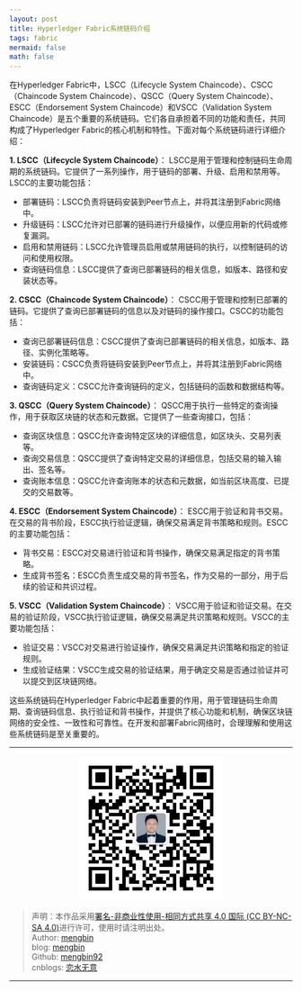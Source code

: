 ```yaml
---
layout: post
title: Hyperledger Fabric系统链码介绍
tags: fabric
mermaid: false
math: false
---  
```


在Hyperledger Fabric中，LSCC（Lifecycle System Chaincode）、CSCC（Chaincode System Chaincode）、QSCC（Query System Chaincode）、ESCC（Endorsement System Chaincode）和VSCC（Validation System Chaincode）是五个重要的系统链码。它们各自承担着不同的功能和责任，共同构成了Hyperledger Fabric的核心机制和特性。下面对每个系统链码进行详细介绍：

**1. LSCC（Lifecycle System Chaincode）**：
LSCC是用于管理和控制链码生命周期的系统链码。它提供了一系列操作，用于链码的部署、升级、启用和禁用等。LSCC的主要功能包括：

- 部署链码：LSCC负责将链码安装到Peer节点上，并将其注册到Fabric网络中。
- 升级链码：LSCC允许对已部署的链码进行升级操作，以便应用新的代码或修复漏洞。
- 启用和禁用链码：LSCC允许管理员启用或禁用链码的执行，以控制链码的访问和使用权限。
- 查询链码信息：LSCC提供了查询已部署链码的相关信息，如版本、路径和安装状态等。

**2. CSCC（Chaincode System Chaincode）**：
CSCC用于管理和控制已部署的链码。它提供了查询已部署链码的信息以及对链码的操作接口。CSCC的功能包括：

- 查询已部署链码信息：CSCC提供了查询已部署链码的相关信息，如版本、路径、实例化策略等。
- 安装链码：CSCC负责将链码安装到Peer节点上，并将其注册到Fabric网络中。
- 查询链码定义：CSCC允许查询链码的定义，包括链码的函数和数据结构等。

**3. QSCC（Query System Chaincode）**：
QSCC用于执行一些特定的查询操作，用于获取区块链的状态和元数据。它提供了一些查询接口，包括：

- 查询区块信息：QSCC允许查询特定区块的详细信息，如区块头、交易列表等。
- 查询交易信息：QSCC提供了查询特定交易的详细信息，包括交易的输入输出、签名等。
- 查询账本信息：QSCC允许查询账本的状态和元数据，如当前区块高度、已提交的交易数等。

**4. ESCC（Endorsement System Chaincode）**：
ESCC用于验证和背书交易。在交易的背书阶段，ESCC执行验证逻辑，确保交易满足背书策略和规则。ESCC的主要功能包括：

- 背书交易：ESCC对交易进行验证和背书操作，确保交易满足指定的背书策略。
- 生成背书签名：ESCC负责生成交易的背书签名，作为交易的一部分，用于后续的验证和共识过程。

**5. VSCC（Validation System Chaincode）**：
VSCC用于验证和验证交易。在交易的验证阶段，VSCC执行验证逻辑，确保交易满足共识策略和规则。VSCC的主要功能包括：

- 验证交易：VSCC对交易进行验证操作，确保交易满足共识策略和指定的验证规则。
- 生成验证结果：VSCC生成交易的验证结果，用于确定交易是否通过验证并可以提交到区块链网络。

这些系统链码在Hyperledger Fabric中起着重要的作用，用于管理链码生命周期、查询链码信息、执行验证和背书操作，并提供了核心功能和机制，确保区块链网络的安全性、一致性和可靠性。在开发和部署Fabric网络时，合理理解和使用这些系统链码是至关重要的。  

---

<div align="center">
  <img src="../img/qrcode_wechat.jpg" alt="孟斯特">
</div>

> 声明：本作品采用[署名-非商业性使用-相同方式共享 4.0 国际 (CC BY-NC-SA 4.0)](https://creativecommons.org/licenses/by-nc-sa/4.0/deed.zh)进行许可，使用时请注明出处。  
> Author: [mengbin](mengbin1992@outlook.com)  
> blog: [mengbin](https://mengbin.top)  
> Github: [mengbin92](https://mengbin92.github.io/)  
> cnblogs: [恋水无意](https://www.cnblogs.com/lianshuiwuyi/)  

---
